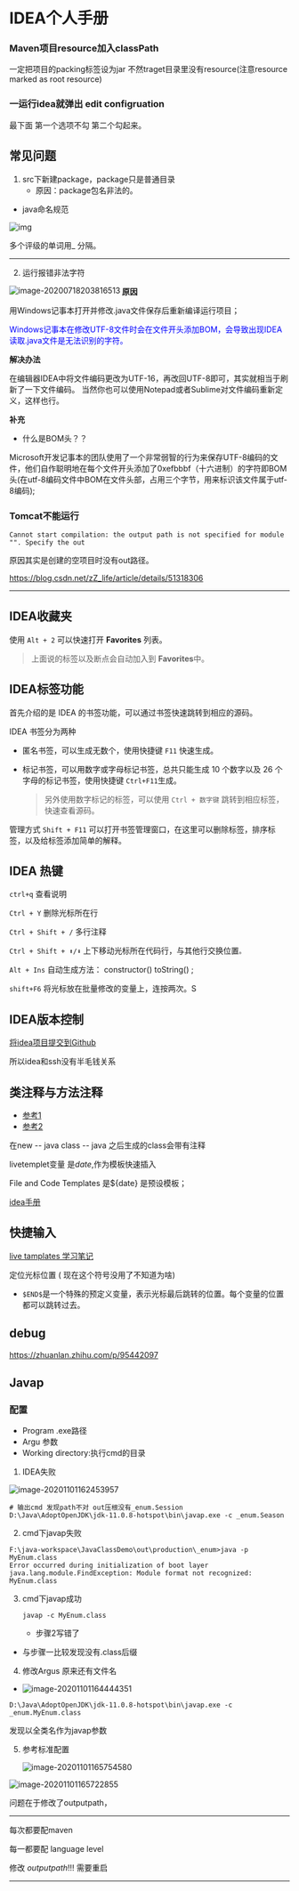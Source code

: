 













# IDEA个人手册



### Maven项目resource加入classPath

一定把项目的packing标签设为jar 不然traget目录里没有resource(注意resource marked as root resource)

### 一运行idea就弹出 edit configruation

最下面 第一个选项不勾 第二个勾起来。

## 常见问题

1. src下新建package，package只是普通目录
   - 原因：package包名非法的。

- java命名规范

![img](https://user-gold-cdn.xitu.io/2019/12/17/16f118e59b84b888?imageView2/0/w/1280/h/960/format/webp/ignore-error/1)

多个评级的单词用_ 分隔。

---

2. 运行报错非法字符

<img src="https://kkddyz-oss-image-hosting-service.oss-cn-hangzhou.aliyuncs.com/image/20200718203817.png" alt="image-20200718203816513" align="left" />

**原因**

用Windows记事本打开并修改.java文件保存后重新编译运行项目；

<font color="blue">Windows记事本在修改UTF-8文件时会在文件开头添加BOM，会导致出现IDEA读取.java文件是无法识别的字符。</font>

**解决办法**

在编辑器IDEA中将文件编码更改为UTF-16，再改回UTF-8即可，其实就相当于刷新了一下文件编码。
当然你也可以使用Notepad或者Sublime对文件编码重新定义，这样也行。

**补充**

- 什么是BOM头？？

Microsoft开发记事本的团队使用了一个非常弱智的行为来保存UTF-8编码的文件，他们自作聪明地在每个文件开头添加了0xefbbbf（十六进制）的字符即BOM头(在utf-8编码文件中BOM在文件头部，占用三个字节，用来标识该文件属于utf-8编码);

 



### Tomcat不能运行

`Cannot start compilation: the output path is not specified for module "". Specify the out`

原因其实是创建的空项目时没有out路径。

https://blog.csdn.net/zZ_life/article/details/51318306

---

## IDEA收藏夹 

使用 `Alt + 2` 可以快速打开 **Favorites** 列表。

>  上面说的标签以及断点会自动加入到 **Favorites**中。

## IDEA标签功能

首先介绍的是 IDEA 的书签功能，可以通过书签快速跳转到相应的源码。

IDEA 书签分为两种

- 匿名书签，可以生成无数个，使用快捷键 `F11` 快速生成。

- 标记书签，可以用数字或字母标记书签，总共只能生成 10 个数字以及 26 个字母的标记书签，使用快捷键 `Ctrl+F11`生成。

  > 另外使用数字标记的标签，可以使用 `Ctrl + 数字键` 跳转到相应标签，快速查看源码。

管理方式  `Shift + F11`
可以打开书签管理窗口，在这里可以删除标签，排序标签，以及给标签添加简单的解释。

## IDEA 热键

`ctrl+q` 查看说明

`Ctrl + Y` 删除光标所在行  

`Ctrl + Shift + /`  多行注释

`Ctrl + Shift + ⬆/⬇`  上下移动光标所在代码行，与其他行交换位置`。`

`Alt + Ins` 自动生成方法： constructor() toString() ;

`shift+F6` 将光标放在批量修改的变量上，连按两次。S

## IDEA版本控制

[将idea项目提交到Github](https://blog.csdn.net/Luck_ZZ/article/details/79541093)

所以idea和ssh没有半毛钱关系

## 类注释与方法注释

- [参考1](https://blog.csdn.net/qq_34581118/article/details/78409782)
- [参考2](https://www.jianshu.com/p/09139b425cc3)

在new -- java class -- java 之后生成的class会带有注释

livetemplet变量 是$date$,作为模板快速插入

 File and Code Templates 是${date} 是预设模板；

[idea手册](https://www.w3cschool.cn/intellij_idea_doc/intellij_idea_doc-69pu2eai.html)

## 快捷输入

[live tamplates 学习笔记](https://blog.csdn.net/cgl125167016/article/details/78732957)

定位光标位置  ( 现在这个符号没用了不知道为啥)

- `$END$`是一个特殊的预定义变量，表示光标最后跳转的位置。每个变量的位置都可以跳转过去。

## debug



https://zhuanlan.zhihu.com/p/95442097

## Javap

### 配置

- Program .exe路径
- Argu 参数
- Working directory:执行cmd的目录

1. IDEA失败

![image-20201101162453957](https://kkddyz-oss-image-hosting-service.oss-cn-hangzhou.aliyuncs.com/image/20201101162454.png)

```
# 输出cmd 发现path不对 out压根没有_enum.Session
D:\Java\AdoptOpenJDK\jdk-11.0.8-hotspot\bin\javap.exe -c _enum.Season
```

2. cmd下javap失败

```
F:\java-workspace\JavaClassDemo\out\production\_enum>java -p MyEnum.class
Error occurred during initialization of boot layer
java.lang.module.FindException: Module format not recognized: MyEnum.class
```

3. cmd下javap成功

   `javap -c MyEnum.class`

   - 步骤2写错了

- 与步骤一比较发现没有.class后缀

4. 修改Argus 原来还有文件名
- ![image-20201101164444351](https://kkddyz-oss-image-hosting-service.oss-cn-hangzhou.aliyuncs.com/image/20201101164444.png)

```
D:\Java\AdoptOpenJDK\jdk-11.0.8-hotspot\bin\javap.exe -c _enum.MyEnum.class
```

发现以全类名作为javap参数

5. 参考标准配置 

   ![image-20201101165754580](https://kkddyz-oss-image-hosting-service.oss-cn-hangzhou.aliyuncs.com/image/20201101165754.png)

![image-20201101165722855](https://kkddyz-oss-image-hosting-service.oss-cn-hangzhou.aliyuncs.com/image/20201101165722.png)

问题在于修改了outputpath，







---

每次都要配maven 

每一都要配 language level

修改 $outputpath$!!! 需要重启



---

